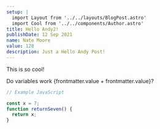 ```yaml
---
setup: |
  import Layout from '../../layouts/BlogPost.astro'
  import Cool from '../../components/Author.astro'
title: Hello Andy2!
publishDate: 12 Sep 2021
name: Nate Moore
value: 128
description: Just a Hello Andy Post!
---
```


<Cool name={frontmatter.name} href="https://twitter.com/n_moore" client:load />

This is so cool!

Do variables work {frontmatter.value + frontmatter.value}?

```javascript
// Example JavaScript

const x = 7;
function returnSeven() {
  return x;
}

```
